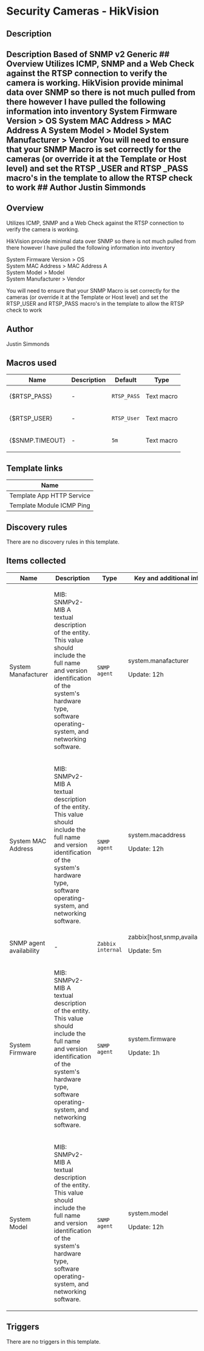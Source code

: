 # Security Cameras - HikVision

## Description

## Description Based of SNMP v2 Generic ## Overview Utilizes ICMP, SNMP and a Web Check against the RTSP connection to verify the camera is working. HikVision provide minimal data over SNMP so there is not much pulled from there however I have pulled the following information into inventory System Firmware Version > OS System MAC Address > MAC Address A System Model > Model System Manufacturer > Vendor You will need to ensure that your SNMP Macro is set correctly for the cameras (or override it at the Template or Host level) and set the RTSP _USER and RTSP _PASS macro's in the template to allow the RTSP check to work ## Author Justin Simmonds 

## Overview

Utilizes ICMP, SNMP and a Web Check against the RTSP connection to verify the camera is working.


HikVision provide minimal data over SNMP so there is not much pulled from there however I have pulled the following information into inventory


 


System Firmware Version > OS  
System MAC Address > MAC Address A  
System Model > Model  
System Manufacturer > Vendor


 


You will need to ensure that your SNMP Macro is set correctly for the cameras (or override it at the Template or Host level) and set the RTSP\_USER and RTSP\_PASS macro's in the template to allow the RTSP check to work



## Author

Justin Simmonds

## Macros used

|Name|Description|Default|Type|
|----|-----------|-------|----|
|{$RTSP_PASS}|<p>-</p>|`RTSP_PASS`|Text macro|
|{$RTSP_USER}|<p>-</p>|`RTSP_User`|Text macro|
|{$SNMP.TIMEOUT}|<p>-</p>|`5m`|Text macro|
## Template links

|Name|
|----|
|Template App HTTP Service|
|Template Module ICMP Ping|
## Discovery rules

There are no discovery rules in this template.

## Items collected

|Name|Description|Type|Key and additional info|
|----|-----------|----|----|
|System Manafacturer|<p>MIB: SNMPv2-MIB A textual description of the entity. This value should include the full name and version identification of the system's hardware type, software operating-system, and networking software.</p>|`SNMP agent`|system.manafacturer<p>Update: 12h</p>|
|System MAC Address|<p>MIB: SNMPv2-MIB A textual description of the entity. This value should include the full name and version identification of the system's hardware type, software operating-system, and networking software.</p>|`SNMP agent`|system.macaddress<p>Update: 12h</p>|
|SNMP agent availability|<p>-</p>|`Zabbix internal`|zabbix[host,snmp,available]<p>Update: 5m</p>|
|System Firmware|<p>MIB: SNMPv2-MIB A textual description of the entity. This value should include the full name and version identification of the system's hardware type, software operating-system, and networking software.</p>|`SNMP agent`|system.firmware<p>Update: 1h</p>|
|System Model|<p>MIB: SNMPv2-MIB A textual description of the entity. This value should include the full name and version identification of the system's hardware type, software operating-system, and networking software.</p>|`SNMP agent`|system.model<p>Update: 12h</p>|
## Triggers

There are no triggers in this template.

